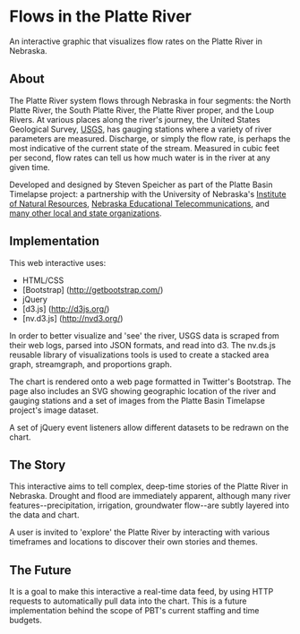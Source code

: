 Flows in the Platte River
=====
An interactive graphic that visualizes flow rates on the Platte River in Nebraska.

## About
The Platte River system flows through Nebraska in four segments: the North Platte River, the South Platte River, the Platte River proper, and the Loup Rivers. At various places along the river's journey, the United States Geological Survey, [USGS](http://usgs.gov), has gauging stations where a variety of river parameters are measured. Discharge, or simply the flow rate, is perhaps the most indicative of the current state of the stream. Measured in cubic feet per second, flow rates can tell us how much water is in the river at any given time.

Developed and designed by Steven Speicher as part of the Platte Basin Timelapse project: a partnership with the University of Nebraska's [Institute of Natural Resources](http://ianrhome.unl.edu/), [Nebraska Educational Telecommunications](http://netnebraska.org/), and [many other local and state organizations](http://plattebasintimelapse.com/supporters).

## Implementation
This web interactive uses:
* HTML/CSS
* [Bootstrap] (http://getbootstrap.com/)
* jQuery
* [d3.js] (http://d3js.org/)
* [nv.d3.js] (http://nvd3.org/)

In order to better visualize and 'see' the river, USGS data is scraped from their web logs, parsed into JSON formats, and read into d3. The nv.ds.js reusable library of visualizations tools is used to create a stacked area graph, streamgraph, and proportions graph.

The chart is rendered onto a web page formatted in Twitter's Bootstrap. The page also includes an SVG showing geographic location of the river and gauging stations and a set of images from the Platte Basin Timelapse project's image dataset. 

A set of jQuery event listeners allow different datasets to be redrawn on the chart.

## The Story
This interactive aims to tell complex, deep-time stories of the Platte River in Nebraska. Drought and flood are immediately apparent, although many river features--precipitation, irrigation, groundwater flow--are subtly layered into the data and chart.

A user is invited to 'explore' the Platte River by interacting with various timeframes and locations to discover their own stories and themes.

## The Future
It is a goal to make this interactive a real-time data feed, by using HTTP requests to automatically pull data into the chart. This is a future implementation behind the scope of PBT's current staffing and time budgets.